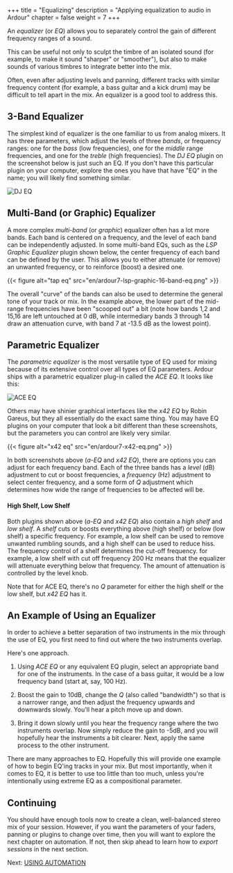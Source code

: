 +++
title = "Equalizing"
description = "Applying equalization to audio in Ardour"
chapter = false
weight = 7
+++

An _equalizer_ (or _EQ_) allows you to separately control the gain of different
frequency ranges of a sound.

This can be useful not only to sculpt the timbre of an isolated sound (for
example, to make it sound "sharper" or "smoother"), but also to make sounds of
various timbres to integrate better into the mix. 

Often, even after adjusting levels and panning, different tracks with similar
frequency content (for example, a bass guitar and a kick drum) may be
difficult to tell apart in the mix. An equalizer is a good tool to address
this.

## 3-Band Equalizer

The simplest kind of equalizer is the one familiar to us from analog mixers. It
has three parameters, which adjust the levels of three _bands_, or frequency
ranges: one for the _bass_ (low frequencies), one for the _middle_ range
frequencies, and one for the _treble_ (high frequencies). The _DJ EQ_  plugin on
the screenshot below is just such an EQ. If you don't have this particular
plugin on your computer, explore the ones you have that have "EQ" in the name;
you will likely find something similar.

![DJ EQ](en/ardour7-dj-eq.png?width=400)

## Multi-Band (or Graphic) Equalizer

A more complex _multi-band_ (or _graphic_) equalizer often has a lot more bands.
Each band is centered on a frequency, and the level of each band can be
independently adjusted. In some multi-band EQs, such as the _LSP Graphic
Equalizer_ plugin shown below, the center frequency of each band can be defined
by the user. This allows you to either attenuate (or remove) an unwanted
frequency, or to reinforce (boost) a desired one.

{{< figure alt="tap eq" src="en/ardour7-lsp-graphic-16-band-eq.png" >}}

The overall "curve" of the bands can also be used to determine the general tone
of your track or mix. In the example above, the lower part of the mid-range
frequencies have been "scooped out" a bit (note how bands 1,2 and 15,16 are left
untouched at 0 dB, while intermediary bands 3 through 14 draw an attenuation
curve, with band 7 at -13.5 dB as the lowest point).

## Parametric Equalizer

The _parametric equalizer_ is the most versatile type of EQ used for mixing
because of its extensive control over all types of EQ parameters. Ardour ships
with a parametric equalizer plug-in called the _ACE EQ_. It looks like this:

![ACE EQ](en/ardour7-ace-eq.png?width=500)

Others may have shinier graphical interfaces like the _x42 EQ_ by Robin Gareus,
but they all essentially do the exact same thing. You may have EQ plugins on
your computer that look a bit different than these screenshots, but the
parameters you can control are likely very similar.

{{< figure alt="x42 eq" src="en/ardour7-x42-eq.png" >}}

In both screenshots above (_a-EQ_ and _x42 EQ_), there are options you can
adjust for each frequency band. Each of the three bands has a _level_ (dB)
adjustment to cut or boost frequencies, a _frequency_ (Hz) adjustment to select
center frequency, and a some form of _Q_ adjustment which determines how wide
the range of frequencies to be affected will be.

#### High Shelf, Low Shelf

Both plugins shown above (_a-EQ_ and _x42 EQ_) also contain a _high shelf_ and
_low shelf_. A _shelf_ cuts or boosts everything above (high shelf) or below
(low shelf) a specific frequency. For example, a low shelf can be used to remove
unwanted rumbling sounds, and a high shelf can be used to reduce hiss. The
frequency control of a shelf determines the cut-off frequency. for example,
a low shelf with cut off frequency 200 Hz means that the equalizer will
attenuate everything below that frequency. The amount of attenuation is
controlled by the level knob.

Note that for ACE EQ, there's no _Q_ parameter for either the high shelf or the
low shelf, but _x42 EQ_ has it.

## An Example of Using an Equalizer

In order to achieve a better separation of two instruments in the mix through
the use of EQ, you first need to find out where the two instruments overlap.

Here's one approach.

1. Using _ACE EQ_ or any equivalent EQ plugin, select an appropriate band for
one of the instruments. In the case of a bass guitar, it would be a low
frequency band (start at, say, 100 Hz).

2. Boost the gain to 10dB, change the _Q_ (also called "bandwidth")  so that is
a narrower range, and then adjust the frequency upwards and downwards slowly.
You'll hear a pitch move up and down.

3. Bring it down slowly until you hear the frequency range where the two
instruments overlap. Now simply reduce the gain to -5dB, and you will hopefully
hear the instruments a bit clearer. Next, apply the same process to the other
instrument.

There are many approaches to EQ. Hopefully this will provide one example of
how to begin EQ'ing tracks in your mix. But most importantly, when it comes to
EQ, it is better to use too little than too much, unless you're intentionally
using extreme EQ as a compositional parameter.

## Continuing

You should have enough tools now to create a clean, well-balanced stereo mix of
your session. However, if you want the parameters of your faders, panning or
plugins to change over time, then you will want to explore the next chapter on
automation. If not, then skip ahead to learn how to _export sessions_ in the
next section.

Next: [USING AUTOMATION](../using-automation)
